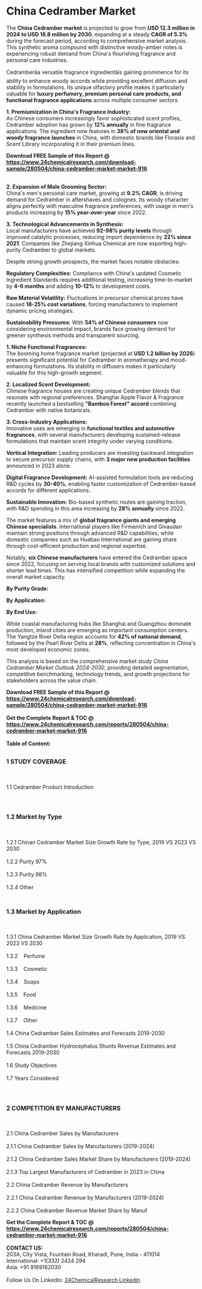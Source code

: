<h1>China Cedramber Market</h1><p>The <strong>China Cedramber market</strong> is projected to grow from <strong>USD 12.3 million in 2024 to USD 16.8 million by 2030</strong>, expanding at a steady <strong>CAGR of 5.3%</strong> during the forecast period, according to comprehensive market analysis. This synthetic aroma compound with distinctive woody-amber notes is experiencing robust demand from China's flourishing fragrance and personal care industries.</p><p>Cedramberâa versatile fragrance ingredientâis gaining prominence for its ability to enhance woody accords while providing excellent diffusion and stability in formulations. Its unique olfactory profile makes it particularly valuable for <strong>luxury perfumery, premium personal care products, and functional fragrance applications</strong> across multiple consumer sectors.</p><p><strong>1. Premiumization in China's Fragrance Industry:</strong><br>
As Chinese consumers increasingly favor sophisticated scent profiles, Cedramber adoption has grown by <strong>12% annually</strong> in fine fragrance applications. The ingredient now features in <strong>38% of new oriental and woody fragrance launches</strong> in China, with domestic brands like Florasis and Scent Library incorporating it in their premium lines.</p><div><b>Download FREE Sample of this Report @ 
            <a href="https://www.24chemicalresearch.com/download-sample/280504/china-cedramber-market-market-916">
            https://www.24chemicalresearch.com/download-sample/280504/china-cedramber-market-market-916</a></b></div><br><p><strong>2. Expansion of Male Grooming Sector:</strong><br>
China's men's personal care market, growing at <strong>9.2% CAGR</strong>, is driving demand for Cedramber in aftershaves and colognes. Its woody character aligns perfectly with masculine fragrance preferences, with usage in men's products increasing by <strong>15% year-over-year</strong> since 2022.</p><p><strong>3. Technological Advancements in Synthesis:</strong><br>
Local manufacturers have achieved <strong>92-98% purity levels</strong> through improved catalytic processes, reducing import dependence by <strong>22% since 2021</strong>. Companies like Zhejiang Xinhua Chemical are now exporting high-purity Cedramber to global markets.</p><p>Despite strong growth prospects, the market faces notable obstacles:</p><p><strong>Regulatory Complexities:</strong> Compliance with China's updated Cosmetic Ingredient Standards requires additional testing, increasing time-to-market by <strong>4-6 months</strong> and adding <strong>10-12%</strong> to development costs.</p><p><strong>Raw Material Volatility:</strong> Fluctuations in precursor chemical prices have caused <strong>18-25% cost variations</strong>, forcing manufacturers to implement dynamic pricing strategies.</p><p><strong>Sustainability Pressures:</strong> With <strong>54% of Chinese consumers</strong> now considering environmental impact, brands face growing demand for greener synthesis methods and transparent sourcing.</p><p><strong>1. Niche Functional Fragrances:</strong><br>
The booming home fragrance market (projected at <strong>USD 1.2 billion by 2026</strong>) presents significant potential for Cedramber in aromatherapy and mood-enhancing formulations. Its stability in diffusers makes it particularly valuable for this high-growth segment.</p><p><strong>2. Localized Scent Development:</strong><br>
Chinese fragrance houses are creating unique Cedramber blends that resonate with regional preferences. Shanghai Apple Flavor &amp; Fragrance recently launched a bestselling <strong>"Bamboo Forest" accord</strong> combining Cedramber with native botanicals.</p><p><strong>3. Cross-Industry Applications:</strong><br>
Innovative uses are emerging in <strong>functional textiles and automotive fragrances</strong>, with several manufacturers developing sustained-release formulations that maintain scent integrity under varying conditions.</p><p><strong>Vertical Integration:</strong> Leading producers are investing backward integration to secure precursor supply chains, with <strong>3 major new production facilities</strong> announced in 2023 alone.</p><p><strong>Digital Fragrance Development:</strong> AI-assisted formulation tools are reducing R&amp;D cycles by <strong>30-40%</strong>, enabling faster customization of Cedramber-based accords for different applications.</p><p><strong>Sustainable Innovation:</strong> Bio-based synthetic routes are gaining traction, with R&amp;D spending in this area increasing by <strong>28% annually</strong> since 2022.</p><p>The market features a mix of <strong>global fragrance giants and emerging Chinese specialists</strong>. International players like Firmenich and Givaudan maintain strong positions through advanced R&amp;D capabilities, while domestic companies such as Huabao International are gaining share through cost-efficient production and regional expertise.</p><p>Notably, <strong>six Chinese manufacturers</strong> have entered the Cedramber space since 2022, focusing on serving local brands with customized solutions and shorter lead times. This has intensified competition while expanding the overall market capacity.</p><p><strong>By Purity Grade:</strong></p><p><strong>By Application:</strong></p><p><strong>By End Use:</strong></p><p>While coastal manufacturing hubs like Shanghai and Guangzhou dominate production, inland cities are emerging as important consumption centers. The Yangtze River Delta region accounts for <strong>42% of national demand</strong>, followed by the Pearl River Delta at <strong>28%</strong>, reflecting concentration in China's most developed economic zones.</p><p>This analysis is based on the comprehensive market study <em>China Cedramber Market Outlook 2024-2030</em>, providing detailed segmentation, competitive benchmarking, technology trends, and growth projections for stakeholders across the value chain.</p><div><b>Download FREE Sample of this Report @ 
            <a href="https://www.24chemicalresearch.com/download-sample/280504/china-cedramber-market-market-916">
            https://www.24chemicalresearch.com/download-sample/280504/china-cedramber-market-market-916</a></b></div><br><div><b>Get the Complete Report & TOC @ 
            <a href="https://www.24chemicalresearch.com/reports/280504/china-cedramber-market-market-916">
            https://www.24chemicalresearch.com/reports/280504/china-cedramber-market-market-916</a></b></div><br>
            <b>Table of Content:</b><p><h2><span style="font-size:16px"><strong>1 STUDY COVERAGE</strong></span></h2><br />
<p>1.1 Cedramber Product Introduction</p><br />
<h2><span style="font-size:16px"><strong>1.2 Market by Type</strong></span></h2><br />
<p>1.2.1 Chinan Cedramber Market Size Growth Rate by Type, 2019 VS 2023 VS 2030<br /><br />
1.2.2 Purity 97%&nbsp;&nbsp; &nbsp;<br /><br />
1.2.3 Purity 98%<br /><br />
1.2.4 Other<br /><br />
<h2><span style="font-size:16px"><strong>1.3 Market by Application</strong></span></h2><br />
<p>1.3.1 China Cedramber Market Size Growth Rate by Application, 2019 VS 2023 VS 2030<br /><br />
1.3.2&nbsp;&nbsp; &nbsp;Perfume<br /><br />
1.3.3&nbsp;&nbsp; &nbsp;Cosmetic<br /><br />
1.3.4&nbsp;&nbsp; &nbsp;Soaps<br /><br />
1.3.5&nbsp;&nbsp; &nbsp;Food<br /><br />
1.3.6&nbsp;&nbsp; &nbsp;Medicine<br /><br />
1.3.7&nbsp;&nbsp; &nbsp;Other<br /><br />
1.4 China Cedramber Sales Estimates and Forecasts 2019-2030<br /><br />
1.5 China Cedramber Hydrocephalus Shunts Revenue Estimates and Forecasts 2019-2030<br /><br />
1.6 Study Objectives<br /><br />
1.7 Years Considered</p><br />
<h2><span style="font-size:16px"><strong>2 COMPETITION BY MANUFACTURERS</strong></span></h2><br />
<p>2.1 China Cedramber Sales by Manufacturers<br /><br />
2.1.1 China Cedramber Sales by Manufacturers (2019-2024)<br /><br />
2.1.2 China Cedramber Sales Market Share by Manufacturers (2019-2024)<br /><br />
2.1.3 Top Largest Manufacturers of Cedramber in 2023 in China<br /><br />
2.2 China Cedramber Revenue by Manufacturers<br /><br />
2.2.1 China Cedramber Revenue by Manufacturers (2019-2024)<br /><br />
2.2.2 China Cedramber Revenue Market Share by Manuf</p><div><b>Get the Complete Report & TOC @ 
            <a href="https://www.24chemicalresearch.com/reports/280504/china-cedramber-market-market-916">
            https://www.24chemicalresearch.com/reports/280504/china-cedramber-market-market-916</a></b></div><br><b>CONTACT US:</b><br>
            203A, City Vista, Fountain Road, Kharadi, Pune, India - 411014<br>
            International: +1(332) 2424 294<br>
            Asia: +91 9169162030 <br><br>
            Follow Us On LinkedIn: <a href="https://www.linkedin.com/company/24chemicalresearch/">24ChemicalResearch LinkedIn</a>
